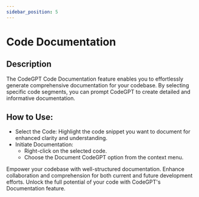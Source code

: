 ```yaml
---
sidebar_position: 5
---
```


# Code Documentation

## Description
The CodeGPT Code Documentation feature enables you to effortlessly generate comprehensive documentation for your codebase. By selecting specific code segments, you can prompt CodeGPT to create detailed and informative documentation.

## How to Use:
- Select the Code: Highlight the code snippet you want to document for enhanced clarity and understanding.
- Initiate Documentation:
    - Right-click on the selected code.
    - Choose the Document CodeGPT option from the context menu.

Empower your codebase with well-structured documentation. Enhance collaboration and comprehension for both current and future development efforts. Unlock the full potential of your code with CodeGPT's Documentation feature.


